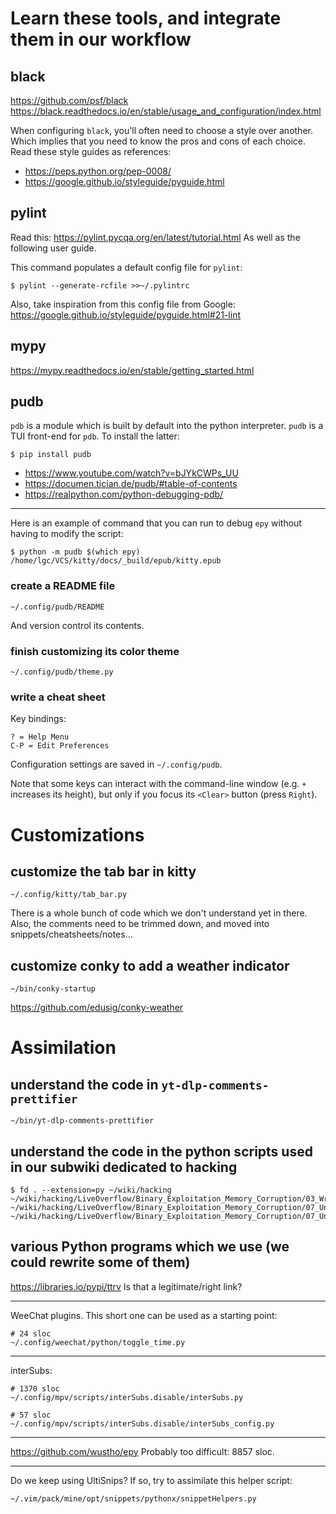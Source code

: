 # Learn these tools, and integrate them in our workflow
## black

<https://github.com/psf/black>
<https://black.readthedocs.io/en/stable/usage_and_configuration/index.html>

When configuring `black`, you'll often need to choose a style over another.
Which implies that you need to know the pros and cons of each choice.
Read these style guides as references:
- <https://peps.python.org/pep-0008/>
- <https://google.github.io/styleguide/pyguide.html>

## pylint

Read this: <https://pylint.pycqa.org/en/latest/tutorial.html>
As well as the following user guide.

This command populates a default config file for `pylint`:

    $ pylint --generate-rcfile >>~/.pylintrc

Also, take inspiration from this config file from Google:
<https://google.github.io/styleguide/pyguide.html#21-lint>

## mypy

<https://mypy.readthedocs.io/en/stable/getting_started.html>

##
## pudb

`pdb` is a module which is built by default into the python interpreter.
`pudb` is a TUI front-end for `pdb`.
To install the latter:

    $ pip install pudb

- <https://www.youtube.com/watch?v=bJYkCWPs_UU>
- <https://documen.tician.de/pudb/#table-of-contents>
- <https://realpython.com/python-debugging-pdb/>

---

Here is an example of command that you  can run to debug `epy` without having to
modify the script:

    $ python -m pudb $(which epy) /home/lgc/VCS/kitty/docs/_build/epub/kitty.epub

### create a README file

    ~/.config/pudb/README

And version control its contents.

### finish customizing its color theme

    ~/.config/pudb/theme.py

### write a cheat sheet

Key bindings:

    ? = Help Menu
    C-P = Edit Preferences

Configuration settings are saved in `~/.config/pudb`.

Note  that  some keys  can  interact  with  the  command-line window  (e.g.  `+`
increases  its height),  but  only  if you  focus  its  `<Clear>` button  (press
`Right`).

##
# Customizations
## customize the tab bar in kitty

    ~/.config/kitty/tab_bar.py

There is a whole bunch of code which we don't understand yet in there.
Also, the comments need to be trimmed down, and moved into
snippets/cheatsheets/notes...

## customize conky to add a weather indicator

    ~/bin/conky-startup

<https://github.com/edusig/conky-weather>

##
# Assimilation
## understand the code in `yt-dlp-comments-prettifier`

    ~/bin/yt-dlp-comments-prettifier

## understand the code in the python scripts used in our subwiki dedicated to hacking

    $ fd . --extension=py ~/wiki/hacking
    ~/wiki/hacking/LiveOverflow/Binary_Exploitation_Memory_Corruption/03_Writing_a_simple_Program_in_Python/matrix.py
    ~/wiki/hacking/LiveOverflow/Binary_Exploitation_Memory_Corruption/07_Uncrackable_Programs_Key_validation_with_Algorithm_and_creating_a_Keygen_Part_1/fuzz.py
    ~/wiki/hacking/LiveOverflow/Binary_Exploitation_Memory_Corruption/07_Uncrackable_Programs_Key_validation_with_Algorithm_and_creating_a_Keygen_Part_1/keygen.py

## various Python programs which we use (we could rewrite some of them)

<https://libraries.io/pypi/ttrv>
Is that a legitimate/right link?

---

WeeChat plugins.
This short one can be used as a starting point:

    # 24 sloc
    ~/.config/weechat/python/toggle_time.py

---

interSubs:

    # 1370 sloc
    ~/.config/mpv/scripts/interSubs.disable/interSubs.py

    # 57 sloc
    ~/.config/mpv/scripts/interSubs.disable/interSubs_config.py

---

<https://github.com/wustho/epy>
Probably too difficult: 8857 sloc.

---

Do we keep using UltiSnips?
If so, try to assimilate this helper script:

    ~/.vim/pack/mine/opt/snippets/pythonx/snippetHelpers.py

